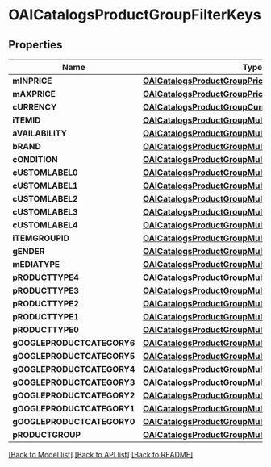 # OAICatalogsProductGroupFilterKeys

## Properties
Name | Type | Description | Notes
------------ | ------------- | ------------- | -------------
**mINPRICE** | [**OAICatalogsProductGroupPricingCriteria***](.md) |  | 
**mAXPRICE** | [**OAICatalogsProductGroupPricingCriteria***](.md) |  | 
**cURRENCY** | [**OAICatalogsProductGroupCurrencyCriteria***](.md) |  | 
**iTEMID** | [**OAICatalogsProductGroupMultipleStringCriteria***](.md) |  | 
**aVAILABILITY** | [**OAICatalogsProductGroupMultipleStringCriteria***](.md) |  | 
**bRAND** | [**OAICatalogsProductGroupMultipleStringCriteria***](.md) |  | 
**cONDITION** | [**OAICatalogsProductGroupMultipleStringCriteria***](.md) |  | 
**cUSTOMLABEL0** | [**OAICatalogsProductGroupMultipleStringCriteria***](.md) |  | 
**cUSTOMLABEL1** | [**OAICatalogsProductGroupMultipleStringCriteria***](.md) |  | 
**cUSTOMLABEL2** | [**OAICatalogsProductGroupMultipleStringCriteria***](.md) |  | 
**cUSTOMLABEL3** | [**OAICatalogsProductGroupMultipleStringCriteria***](.md) |  | 
**cUSTOMLABEL4** | [**OAICatalogsProductGroupMultipleStringCriteria***](.md) |  | 
**iTEMGROUPID** | [**OAICatalogsProductGroupMultipleStringCriteria***](.md) |  | 
**gENDER** | [**OAICatalogsProductGroupMultipleGenderCriteria***](.md) |  | 
**mEDIATYPE** | [**OAICatalogsProductGroupMultipleMediaTypesCriteria***](.md) |  | 
**pRODUCTTYPE4** | [**OAICatalogsProductGroupMultipleStringListCriteria***](.md) |  | 
**pRODUCTTYPE3** | [**OAICatalogsProductGroupMultipleStringListCriteria***](.md) |  | 
**pRODUCTTYPE2** | [**OAICatalogsProductGroupMultipleStringListCriteria***](.md) |  | 
**pRODUCTTYPE1** | [**OAICatalogsProductGroupMultipleStringListCriteria***](.md) |  | 
**pRODUCTTYPE0** | [**OAICatalogsProductGroupMultipleStringListCriteria***](.md) |  | 
**gOOGLEPRODUCTCATEGORY6** | [**OAICatalogsProductGroupMultipleStringListCriteria***](.md) |  | 
**gOOGLEPRODUCTCATEGORY5** | [**OAICatalogsProductGroupMultipleStringListCriteria***](.md) |  | 
**gOOGLEPRODUCTCATEGORY4** | [**OAICatalogsProductGroupMultipleStringListCriteria***](.md) |  | 
**gOOGLEPRODUCTCATEGORY3** | [**OAICatalogsProductGroupMultipleStringListCriteria***](.md) |  | 
**gOOGLEPRODUCTCATEGORY2** | [**OAICatalogsProductGroupMultipleStringListCriteria***](.md) |  | 
**gOOGLEPRODUCTCATEGORY1** | [**OAICatalogsProductGroupMultipleStringListCriteria***](.md) |  | 
**gOOGLEPRODUCTCATEGORY0** | [**OAICatalogsProductGroupMultipleStringListCriteria***](.md) |  | 
**pRODUCTGROUP** | [**OAICatalogsProductGroupMultipleStringCriteria***](.md) |  | 

[[Back to Model list]](../README.md#documentation-for-models) [[Back to API list]](../README.md#documentation-for-api-endpoints) [[Back to README]](../README.md)


